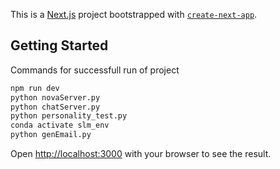 This is a [Next.js](https://nextjs.org) project bootstrapped with [`create-next-app`](https://github.com/vercel/next.js/tree/canary/packages/create-next-app).

## Getting Started

Commands for successfull run of project 

```bash
npm run dev
python novaServer.py
python chatServer.py
python personality_test.py 
conda activate slm_env
python genEmail.py
```

Open [http://localhost:3000](http://localhost:3000) with your browser to see the result.

